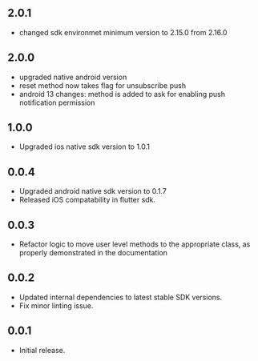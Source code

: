 ## 2.0.1

- changed sdk environmet minimum version to 2.15.0 from 2.16.0

## 2.0.0

- upgraded native android version
- reset method now takes flag for unsubscribe push
- android 13 changes: method is added to ask for enabling push notification permission

## 1.0.0

- Upgraded ios native sdk version to 1.0.1

## 0.0.4

- Upgraded android native sdk version to 0.1.7
- Released iOS compatability in flutter sdk.

## 0.0.3

- Refactor logic to move user level methods to the appropriate class, as properly demonstrated in the documentation

## 0.0.2

- Updated internal dependencies to latest stable SDK versions.
- Fix minor linting issue.

## 0.0.1

- Initial release.

